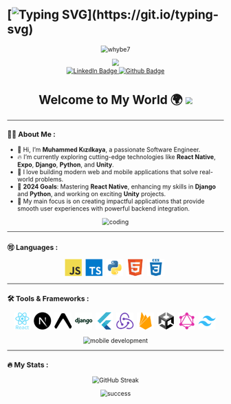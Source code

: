 
# [![Typing SVG](https://readme-typing-svg.demolab.com?font=Fira+Code&pause=1000&color=FE428E&center=true&vCenter=true&width=735&lines=Hello%2C+I+am+Muhammed+and+I+am+working+on+new+technologies.)](https://git.io/typing-svg)



<p align="center"> <img align="center" height="25px" src="https://komarev.com/ghpvc/?username=muhammed-bayat&label=Profile%20views&color=0e75b6&style=for-the-badge" alt="whybe7" /> </p>
<div id="header" align="center">
  <img src="https://media4.giphy.com/media/HscDLzkO8EOTmgkhQP/giphy.gif?cid=ecf05e4702hloj223ibloevt3zhi2lrwcxwjsaskbc5hr6z3&rid=giphy.gif&ct=g" width="200"/>
  <div id="badges" pt={2}>
    <a href="https://www.linkedin.com/in/muhammed-kizilkaya/">
      <img src="https://img.shields.io/badge/LinkedIn-blue?style=for-the-badge&logo=linkedin&logoColor=white" alt="LinkedIn Badge"/>
    </a>
    <a href="https://github.com/muhammed-kizilkaya">
      <img src="https://img.shields.io/badge/Github-white?style=for-the-badge&logo=github&logoColor=black" alt="Github Badge"/>
    </a>
  </div>
  <h1>
    Welcome to My World 🌍
    <img src="https://media.giphy.com/media/hvRJCLFzcasrR4ia7z/giphy.gif" width="30px"/>
  </h1>
</div>

---

### 👨‍💻 About Me :
- 👋 Hi, I’m **Muhammed Kızılkaya**, a passionate Software Engineer.
- 🔥 I’m currently exploring cutting-edge technologies like **React Native**, **Expo**, **Django**, **Python**, and **Unity**.
- 🚀 I love building modern web and mobile applications that solve real-world problems.
- 🌱 **2024 Goals**: Mastering **React Native**, enhancing my skills in **Django** and **Python**, and working on exciting **Unity** projects.
- 🎯 My main focus is on creating impactful applications that provide smooth user experiences with powerful backend integration.

<p align="center">
  <img src="https://media.giphy.com/media/qgQUggAC3Pfv687qPC/giphy.gif" width="300" alt="coding"/>
</p>

---

### 🉑 Languages :
<p align="center">
  <img src="https://github.com/devicons/devicon/blob/master/icons/javascript/javascript-original.svg" title="JavaScript" alt="JavaScript" width="40" height="40"/>&nbsp;
  <img src="https://github.com/devicons/devicon/blob/master/icons/typescript/typescript-original.svg" title="TypeScript" alt="TypeScript" width="40" height="40"/>&nbsp;
  <img src="https://github.com/devicons/devicon/blob/master/icons/python/python-original.svg" title="Python" alt="Python" width="40" height="40"/>&nbsp;
  <img src="https://github.com/devicons/devicon/blob/master/icons/html5/html5-original.svg" title="HTML5" alt="HTML" width="40" height="40"/>&nbsp;
  <img src="https://github.com/devicons/devicon/blob/master/icons/css3/css3-plain-wordmark.svg" title="CSS3" alt="CSS" width="40" height="40"/>&nbsp;
</p>

---

### :hammer_and_wrench: Tools & Frameworks :
<p align="center">
  <img src="https://github.com/devicons/devicon/blob/master/icons/react/react-original-wordmark.svg" title="React Native" alt="React Native" width="40" height="40"/>&nbsp;
  <img src="https://github.com/devicons/devicon/blob/master/icons/nextjs/nextjs-original.svg" title="Next.js" alt="Next.js" width="40" height="40"/>&nbsp;
  <img src="https://github.com/devicons/devicon/blob/master/icons/expo/expo-original.svg" title="Expo" alt="Expo" width="40" height="40"/>&nbsp;
  <img src="https://github.com/devicons/devicon/blob/master/icons/django/django-plain-wordmark.svg" title="Django" alt="Django" width="40" height="40"/>&nbsp;
  <img src="https://github.com/devicons/devicon/blob/master/icons/flutter/flutter-original.svg" title="Flutter" alt="Flutter" width="40" height="40"/>&nbsp;
  <img src="https://github.com/devicons/devicon/blob/master/icons/redux/redux-original.svg" title="Redux" alt="Redux " width="40" height="40"/>&nbsp;
  <img src="https://github.com/devicons/devicon/blob/master/icons/firebase/firebase-plain.svg" title="Firebase" alt="Firebase" width="40" height="40"/>&nbsp;
  <img src="https://github.com/devicons/devicon/blob/master/icons/unity/unity-original.svg" title="Unity" alt="Unity" width="40" height="40"/>&nbsp;
  <img src="https://github.com/devicons/devicon/blob/master/icons/graphql/graphql-plain.svg" title="GraphQL" alt="GraphQL" width="40" height="40"/>&nbsp;
  <img src="https://github.com/devicons/devicon/blob/master/icons/tailwindcss/tailwindcss-original.svg" title="TailwindCSS" alt="TailwindCSS" width="40" height="40"/>&nbsp;
</p>

<p align="center">
  <img src="https://media.giphy.com/media/SWoSkN6DxTszqIKEqv/giphy.gif" width="300" alt="mobile development"/>
</p>

---

### :fire: My Stats :
<p align="center">
  <img src="https://github-readme-streak-stats.herokuapp.com?user=muhammed-kizilkaya&theme=dark&background=000000" alt="GitHub Streak"/>
</p>

<p align="center">
  <img src="https://media.giphy.com/media/l41lFw057lAJQMwg0/giphy.gif" width="300" alt="success"/>
</p>


 
  

 
